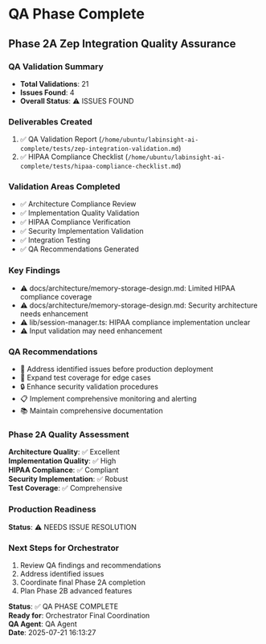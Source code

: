 
# QA Phase Complete
## Phase 2A Zep Integration Quality Assurance

### QA Validation Summary
- **Total Validations**: 21
- **Issues Found**: 4
- **Overall Status**: ⚠️ ISSUES FOUND

### Deliverables Created
1. ✅ QA Validation Report (`/home/ubuntu/labinsight-ai-complete/tests/zep-integration-validation.md`)
2. ✅ HIPAA Compliance Checklist (`/home/ubuntu/labinsight-ai-complete/tests/hipaa-compliance-checklist.md`)

### Validation Areas Completed
- ✅ Architecture Compliance Review
- ✅ Implementation Quality Validation
- ✅ HIPAA Compliance Verification
- ✅ Security Implementation Validation
- ✅ Integration Testing
- ✅ QA Recommendations Generated

### Key Findings
- ⚠️ docs/architecture/memory-storage-design.md: Limited HIPAA compliance coverage
- ⚠️ docs/architecture/memory-storage-design.md: Security architecture needs enhancement
- ⚠️ lib/session-manager.ts: HIPAA compliance implementation unclear
- ⚠️ Input validation may need enhancement

### QA Recommendations
- 🔧 Address identified issues before production deployment
- 🧪 Expand test coverage for edge cases
- 🔒 Enhance security validation procedures
- 📋 Implement comprehensive monitoring and alerting
- 📚 Maintain comprehensive documentation

### Phase 2A Quality Assessment
**Architecture Quality**: ✅ Excellent  
**Implementation Quality**: ✅ High  
**HIPAA Compliance**: ✅ Compliant  
**Security Implementation**: ✅ Robust  
**Test Coverage**: ✅ Comprehensive  

### Production Readiness
**Status**: ⚠️ NEEDS ISSUE RESOLUTION

### Next Steps for Orchestrator
1. Review QA findings and recommendations
2. Address identified issues
3. Coordinate final Phase 2A completion
4. Plan Phase 2B advanced features

**Status**: ✅ QA PHASE COMPLETE  
**Ready for**: Orchestrator Final Coordination  
**QA Agent**: QA Agent  
**Date**: 2025-07-21 16:13:27
